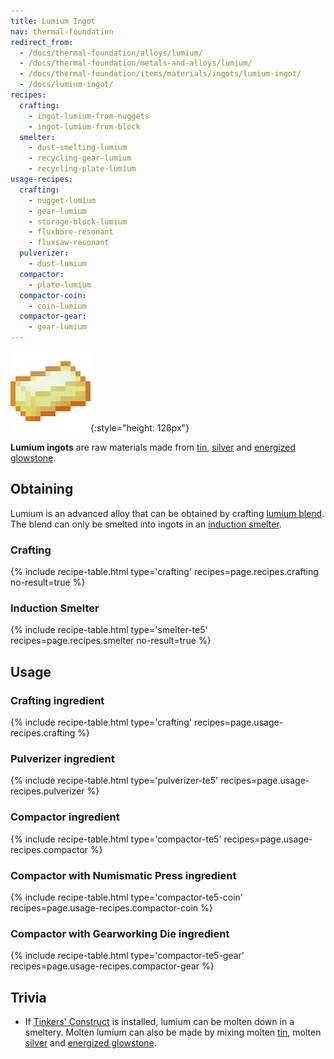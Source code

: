 ```yaml
---
title: Lumium Ingot
nav: thermal-foundation
redirect_from:
  - /docs/thermal-foundation/alloys/lumium/
  - /docs/thermal-foundation/metals-and-alloys/lumium/
  - /docs/thermal-foundation/items/materials/ingots/lumium-ingot/
  - /docs/lumium-ingot/
recipes:
  crafting:
    - ingot-lumium-from-nuggets
    - ingot-lumium-from-block
  smelter:
    - dust-smelting-lumium
    - recycling-gear-lumium
    - recycling-plate-lumium
usage-recipes:
  crafting:
    - nugget-lumium
    - gear-lumium
    - storage-block-lumium
    - fluxbore-resonant
    - fluxsaw-resonant
  pulverizer:
    - dust-lumium
  compactor:
    - plate-lumium
  compactor-coin:
    - coin-lumium
  compactor-gear:
    - gear-lumium
---
```


![Lumium ingot](/assets/images/thermal-foundation/ingot-lumium.png){:style="height: 128px"}


**Lumium ingots** are raw materials made from [tin](/docs/thermal-foundation/tin-ingot/),
[silver](/docs/thermal-foundation/silver-ingot/) and [energized
glowstone](/docs/thermal-foundation/energized-glowstone/).


Obtaining
---------

Lumium is an advanced alloy that can be obtained by crafting [lumium
blend](/docs/thermal-foundation/lumium-blend/). The
blend can only be smelted into ingots in an [induction
smelter](/docs/thermal-expansion/induction-smelter/).

### Crafting
{% include recipe-table.html type='crafting' recipes=page.recipes.crafting no-result=true %}

### Induction Smelter
{% include recipe-table.html type='smelter-te5' recipes=page.recipes.smelter no-result=true %}


Usage
-----

### Crafting ingredient
{% include recipe-table.html type='crafting' recipes=page.usage-recipes.crafting %}

### Pulverizer ingredient
{% include recipe-table.html type='pulverizer-te5' recipes=page.usage-recipes.pulverizer %}

### Compactor ingredient
{% include recipe-table.html type='compactor-te5' recipes=page.usage-recipes.compactor %}

### Compactor with Numismatic Press ingredient
{% include recipe-table.html type='compactor-te5-coin' recipes=page.usage-recipes.compactor-coin %}

### Compactor with Gearworking Die ingredient
{% include recipe-table.html type='compactor-te5-gear' recipes=page.usage-recipes.compactor-gear %}


Trivia
------

* If [Tinkers'
  Construct](https://minecraft.curseforge.com/projects/tinkers-construct) is
  installed, lumium can be molten down in a smeltery. Molten lumium can also be
  made by mixing molten [tin](/docs/thermal-foundation/tin-ingot/), molten
  [silver](/docs/thermal-foundation/silver-ingot/) and [energized
  glowstone](/docs/thermal-foundation/energized-glowstone/).
